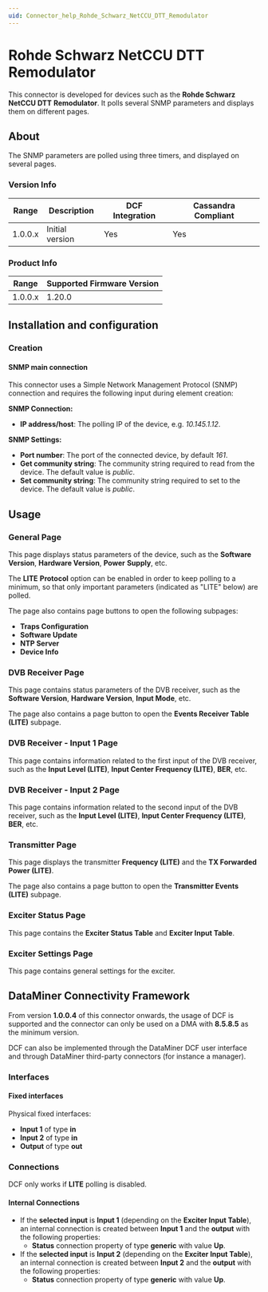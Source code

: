 ```yaml
---
uid: Connector_help_Rohde_Schwarz_NetCCU_DTT_Remodulator
---
```


# Rohde Schwarz NetCCU DTT Remodulator

This connector is developed for devices such as the **Rohde Schwarz NetCCU DTT** **Remodulator**. It polls several SNMP parameters and displays them on different pages.

## About

The SNMP parameters are polled using three timers, and displayed on several pages.

### Version Info

| **Range** | **Description** | **DCF Integration** | **Cassandra Compliant** |
|------------------|-----------------|---------------------|-------------------------|
| 1.0.0.x          | Initial version | Yes                 | Yes                     |

### Product Info

| Range | Supported Firmware Version |
|------------------|-----------------------------|
| 1.0.0.x          | 1.20.0                      |

## Installation and configuration

### Creation

#### SNMP main connection

This connector uses a Simple Network Management Protocol (SNMP) connection and requires the following input during element creation:

**SNMP Connection:**

- **IP address/host**: The polling IP of the device, e.g. *10.145.1.12*.

**SNMP Settings:**

- **Port number**: The port of the connected device, by default *161*.
- **Get community string**: The community string required to read from the device. The default value is *public*.
- **Set community string**: The community string required to set to the device. The default value is *public*.

## Usage

### General Page

This page displays status parameters of the device, such as the **Software Version**, **Hardware Version**, **Power** **Supply**, etc.

The **LITE** **Protocol** option can be enabled in order to keep polling to a minimum, so that only important parameters (indicated as "LITE" below) are polled.

The page also contains page buttons to open the following subpages:

- **Traps Configuration**
- **Software Update**
- **NTP Server**
- **Device Info**

### DVB Receiver Page

This page contains status parameters of the DVB receiver, such as the **Software Version**, **Hardware Version**, **Input Mode**, etc.

The page also contains a page button to open the **Events Receiver Table** **(LITE)** subpage.

### DVB Receiver - Input 1 Page

This page contains information related to the first input of the DVB receiver, such as the **Input Level (LITE)**, **Input Center Frequency (LITE)**, **BER**, etc.

### DVB Receiver - Input 2 Page

This page contains information related to the second input of the DVB receiver, such as the **Input Level (LITE)**, **Input Center Frequency (LITE)**, **BER**, etc.

### Transmitter Page

This page displays the transmitter **Frequency (LITE)** and the **TX Forwarded Power (LITE)**.

The page also contains a page button to open the **Transmitter Events** **(LITE)** subpage.

### Exciter Status Page

This page contains the **Exciter Status Table** and **Exciter Input Table**.

### Exciter Settings Page

This page contains general settings for the exciter.

## DataMiner Connectivity Framework

From version **1.0.0.4** of this connector onwards, the usage of DCF is supported and the connector can only be used on a DMA with **8.5.8.5** as the minimum version.

DCF can also be implemented through the DataMiner DCF user interface and through DataMiner third-party connectors (for instance a manager).

### Interfaces

#### Fixed interfaces

Physical fixed interfaces:

- **Input 1** of type **in**
- **Input 2** of type **in**
- **Output** of type **out**

### Connections

DCF only works if **LITE** polling is disabled.

#### Internal Connections

- If the **selected input** is **Input 1** (depending on the **Exciter Input Table**), an internal connection is created between **Input 1** and the **output** with the following properties:
  - **Status** connection property of type **generic** with value **Up**.
- If the **selected input** is **Input 2** (depending on the **Exciter Input Table**), an internal connection is created between **Input 2** and the **output** with the following properties:
  - **Status** connection property of type **generic** with value **Up**.
